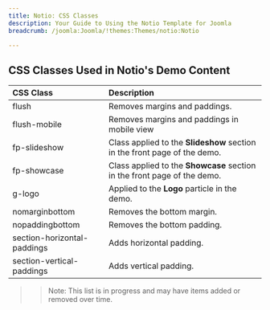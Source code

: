 ```yaml
---
title: Notio: CSS Classes
description: Your Guide to Using the Notio Template for Joomla
breadcrumb: /joomla:Joomla/!themes:Themes/notio:Notio

---
```


## CSS Classes Used in Notio's Demo Content

| CSS Class                   | Description                                                                                                             |
| :-----                      | :-----                                                                                                                  |
| flush                       | Removes margins and paddings.                                                                                           |
| flush-mobile                | Removes margins and paddings in mobile view                                                                             |
| fp-slideshow                | Class applied to the **Slideshow** section in the front page of the demo.                                               |
| fp-showcase                 | Class applied to the **Showcase** section in the front page of the demo.                                                 |                                                                                                  
| g-logo                      | Applied to the **Logo** particle in the demo.                                                                           |
| nomarginbottom              | Removes the bottom margin.                                                                                              |
| nopaddingbottom             | Removes the bottom padding.                                                                                             |
| section-horizontal-paddings | Adds horizontal padding.                                                                                                |
| section-vertical-paddings   | Adds vertical padding.                                                                                                  |

>> Note: This list is in progress and may have items added or removed over time.
